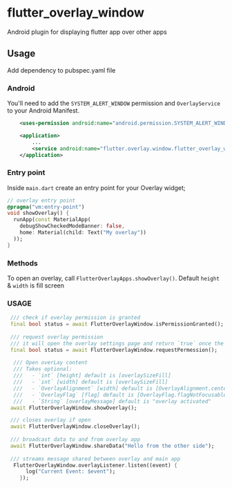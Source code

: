 # flutter_overlay_window

Android plugin for displaying flutter app over other apps

## Usage

Add dependency to pubspec.yaml file


### Android
You'll need to add the `SYSTEM_ALERT_WINDOW` permission and `OverlayService` to your Android Manifest.
```XML
    <uses-permission android:name="android.permission.SYSTEM_ALERT_WINDOW" />

    <application>
        ...
        <service android:name="flutter.overlay.window.flutter_overlay_window.OverlayService" android:exported="false" />
    </application>
```

### Entry point

Inside `main.dart` create an entry point for your Overlay widget;
```dart
// overlay entry point
@pragma("vm:entry-point")
void showOverlay() {
  runApp(const MaterialApp(
    debugShowCheckedModeBanner: false,
    home: Material(child: Text("My overlay"))
  ));
}
```


### Methods
To open an overlay, call `FlutterOverlayApps.showOverlay()`. 
Default `height` & `width` is fill screen

### USAGE


```dart
 /// check if overlay permission is granted
 final bool status = await FlutterOverlayWindow.isPermissionGranted();
 
 /// request overlay permission
 /// it will open the overlay settings page and return `true` once the permission granted.
 final bool status = await FlutterOverlayWindow.requestPermession();
 
  /// Open overLay content
  /// Takes optional:
  ///   - `int` [height] default is [overlaySizeFill]
  ///   - `int` [width] default is [overlaySizeFill]
  ///   - `OverlayAlignment` [width] default is [OverlayAlignment.center]
  ///   - `OverlayFlag` [flag] default is [OverlayFlag.flagNotFocusable]
  ///   - `String` [overlayMessage] default is "overlay activated"
 await FlutterOverlayWindow.showOverlay();

 /// closes overlay if open
 await FlutterOverlayWindow.closeOverlay();
 
 /// broadcast data to and from overlay app
 await FlutterOverlayWindow.shareData("Hello from the other side");
 
 /// streams message shared between overlay and main app
  FlutterOverlayWindow.overlayListener.listen((event) {
      log("Current Event: $event");
    });
```
